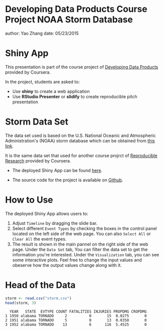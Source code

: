Developing Data Products Course Project
NOAA Storm Database
=======================================
author: Yao Zhang
date: 05/23/2015

Shiny App
=======================================
This presentation is part of the course project of [Developing Data Products](https://www.coursera.org/course/devdataprod) provided by Coursera.

In the project, students are asked to:

- Use **shiny** to create a web application
- Use **RStudio Presenter** or **slidify** to create reproducible pitch presentation

Storm Data Set
========================================================
The data set used is based on the U.S. National Oceanic and Atmospheric Administration's (NOAA) storm database which can be obtained from [this link](https://d396qusza40orc.cloudfront.net/repdata%2Fdata%2FStormData.csv.bz2).

It is the same data set that used for another course projrct of [Reproducible Research](https://www.coursera.org/course/repdata) provided by Coursera.

- The deployed Shiny App can be found [here](https://jk100a.shinyapps.io/project/).

- The source code for the project is available on [Github](https://github.com/jk100a/Developing_Data_Products_Course_Project).

How to Use
========================================================
The deployed Shiny App allows users to:

1. Adjust `Timeline` by dragging the slide bar.
2. Select different `Event Types` by checking the boxes in the control panel located on the left side of the web page. You can also `Select All` or `Clear All` the event types.
3. The result is shown in the main pannel on the right side of the web page. Under the `Data Set` tab, You can filter the data set to get the information you're interested. Under the `Visualization` tab, you can see some interactive plots. Feel free to change the input values and obeserve how the output values change along with it.

Head of the Data
========================================================

```r
storm <- read.csv("storm.csv")
head(storm, 3)
```

```
  YEAR   STATE  EVTYPE COUNT FATALITIES INJURIES PROPDMG CROPDMG
1 1950 alabama TORNADO     2          0       15  0.0275       0
2 1951 alabama TORNADO     5          0       13  0.0350       0
3 1952 alabama TORNADO    13          6      116  5.4525       0
```
